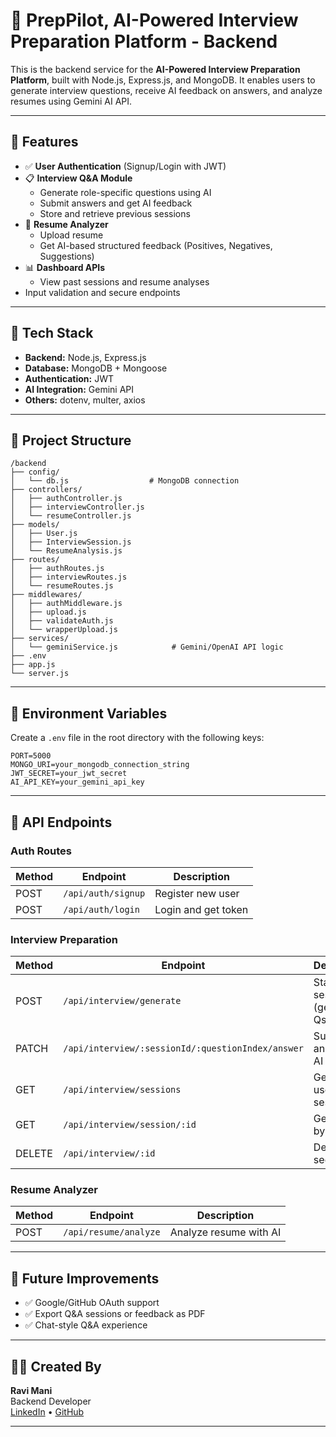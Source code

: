 # 🧠 PrepPilot, AI-Powered Interview Preparation Platform - Backend

This is the backend service for the **AI-Powered Interview Preparation Platform**, built with Node.js, Express.js, and MongoDB. It enables users to generate interview questions, receive AI feedback on answers, and analyze resumes using Gemini AI API.

---

## 🚀 Features

- ✅ **User Authentication** (Signup/Login with JWT)  
- 📋 **Interview Q&A Module**
  - Generate role-specific questions using AI
  - Submit answers and get AI feedback
  - Store and retrieve previous sessions
- 📄 **Resume Analyzer**
  - Upload resume
  - Get AI-based structured feedback (Positives, Negatives, Suggestions)
- 📊 **Dashboard APIs**
  - View past sessions and resume analyses
- Input validation and secure endpoints

---

## 🧰 Tech Stack

- **Backend:** Node.js, Express.js  
- **Database:** MongoDB + Mongoose  
- **Authentication:** JWT  
- **AI Integration:** Gemini API
- **Others:** dotenv, multer, axios

---

## 📁 Project Structure

```
/backend
├── config/
│   └── db.js                  # MongoDB connection
├── controllers/
│   ├── authController.js
│   ├── interviewController.js
│   └── resumeController.js
├── models/
│   ├── User.js
│   ├── InterviewSession.js
│   └── ResumeAnalysis.js
├── routes/
│   ├── authRoutes.js
│   ├── interviewRoutes.js
│   └── resumeRoutes.js
├── middlewares/
│   ├── authMiddleware.js
│   ├── upload.js
│   ├── validateAuth.js
│   └── wrapperUpload.js
├── services/
│   └── geminiService.js            # Gemini/OpenAI API logic
├── .env
├── app.js
└── server.js
```

---

## 🔐 Environment Variables

Create a `.env` file in the root directory with the following keys:

```
PORT=5000
MONGO_URI=your_mongodb_connection_string
JWT_SECRET=your_jwt_secret
AI_API_KEY=your_gemini_api_key
```

---

## 🧪 API Endpoints

### Auth Routes

| Method | Endpoint         | Description          |
|--------|------------------|----------------------|
| POST   | `/api/auth/signup` | Register new user    |
| POST   | `/api/auth/login`  | Login and get token  |

### Interview Preparation

| Method | Endpoint                  | Description                        |
|--------|---------------------------|------------------------------------|
| POST   | `/api/interview/generate`     | Start Q&A session (generate Qs)   |
| PATCH   | `/api/interview/:sessionId/:questionIndex/answer`    | Submit answer, get AI feedback    |
| GET    | `/api/interview/sessions`   | Get past user sessions                  |
| GET    | `/api/interview/session/:id`       | Get session by ID                  |
| DELETE   | `/api/interview/:id`     | Deletes seesion   |

### Resume Analyzer

| Method | Endpoint                  | Description                        |
|--------|---------------------------|------------------------------------|
| POST   | `/api/resume/analyze`     | Analyze resume with AI            |


---


## 🔧 Future Improvements

- ✅ Google/GitHub OAuth support  
- ✅ Export Q&A sessions or feedback as PDF  
- ✅ Chat-style Q&A experience

---

## 🧑‍🎓 Created By

**Ravi Mani**  
Backend Developer  
[LinkedIn](https://linkedin.com/in/ravimani17) • [GitHub](https://github.com/ravimani1001)

---
